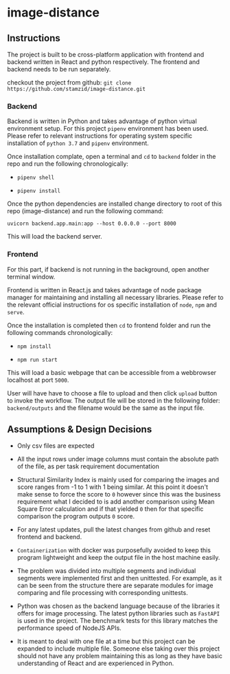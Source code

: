 # image-distance

## Instructions

The project is built to be cross-platform application with frontend and backend written in React and python respectively. The frontend and backend needs to be run separately. 

checkout the project from github: `git clone https://github.com/stamzid/image-distance.git`

### Backend

Backend is written in Python and takes advantage of python virtual environment setup. For this project `pipenv` environment has been used. Please refer to relevant instructions for operating system specific installation of `python 3.7` and `pipenv` environment.

Once installation complate, open a terminal and `cd` to `backend` folder in the repo and run the following chronologically:

- `pipenv shell`

- `pipenv install`

Once the python dependencies are installed change directory to root of this repo (image-distance) and run the following command:

`uvicorn backend.app.main:app --host 0.0.0.0 --port 8000`

This will load the backend server.

### Frontend

For this part, if backend is not running in the background, open another terminal window.

Frontend is written in React.js and takes advantage of node package manager for maintaining and installing all necessary libraries. Please refer to the relevant official instructions for os specific installation of `node`, `npm` and `serve`.

Once the installation is completed then `cd` to frontend folder and run the following commands chronologically:

- `npm install`

- `npm run start` 

This will load a basic webpage that can be accessible from a webbrowser localhost at port `5000`.

User will have have to choose a file to upload and then click `upload` button to invoke the workflow. The output file will be stored in the following folder: `backend/outputs` and the filename would be the same as the input file.

## Assumptions & Design Decisions

- Only csv files are expected

- All the input rows under image columns must contain the absolute path of the file, as per task requirement documentation

- Structural Similarity Index is mainly used for comparing the images and score ranges from -1 to 1 with 1 being similar. At this point it doesn't make sense to force the score to `0` however since this was the business requirement what I decided to is add another comparison using Mean Square Error calculation and if that yielded `0` then for that specific comparison the program outputs `0` score.

- For any latest updates, pull the latest changes from github and reset frontend and backend.

- `Containerization` with docker was purposefully avoided to keep this program lightweight and keep the output file in the host machine easily.

- The problem was divided into multiple segments and individual segments were implemented first and then unittested. For example, as it can be seen from the structure there are separate modules for image comparing and file processing with corresponding unittests. 

- Python was chosen as the backend language because of the libraries it offers for image processing. The latest python libraries such as `FastAPI` is used in the project. The benchmark tests for this library matches the performance speed of NodeJS APIs.

- It is meant to deal with one file at a time but this project can be expanded to include multiple file. Someone else taking over this project should not have any problem maintaining this as long as they have basic understanding of React and are experienced in Python.
